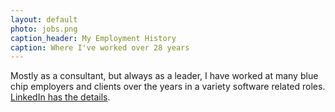 ```yaml
---
layout: default
photo: jobs.png
caption_header: My Employment History
caption: Where I've worked over 28 years
---
```


Mostly as a consultant, but always as a leader, I have worked
at many blue chip employers and clients over the years in a variety 
software related roles.  <a target="_blank" href="https://www.linkedin.com/in/paulhammant/">LinkedIn has the details</a>.